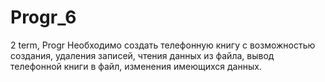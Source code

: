 # Progr_6
2 term, Progr
Необходимо создать телефонную книгу с возможностью создания, удаления записей, чтения данных из файла, вывод телефонной книги в файл, изменения имеющихся данных.
